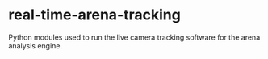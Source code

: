 # real-time-arena-tracking
Python modules used to run the live camera tracking software for the arena analysis engine.
